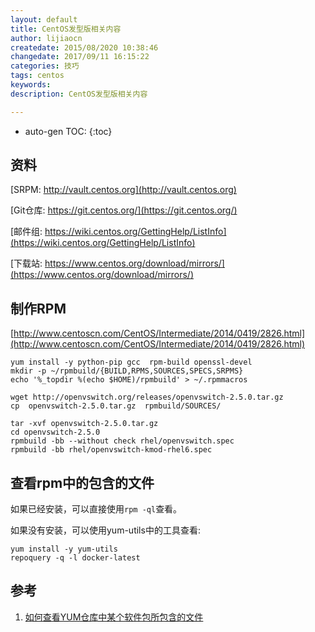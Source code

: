 ```yaml
---
layout: default
title: CentOS发型版相关内容
author: lijiaocn
createdate: 2015/08/2020 10:38:46
changedate: 2017/09/11 16:15:22
categories: 技巧
tags: centos 
keywords:
description: CentOS发型版相关内容

---
```


* auto-gen TOC:
{:toc}

## 资料

[SRPM: http://vault.centos.org](http://vault.centos.org)

[Git仓库: https://git.centos.org/](https://git.centos.org/)

[邮件组: https://wiki.centos.org/GettingHelp/ListInfo](https://wiki.centos.org/GettingHelp/ListInfo)

[下载站: https://www.centos.org/download/mirrors/](https://www.centos.org/download/mirrors/)

## 制作RPM

[http://www.centoscn.com/CentOS/Intermediate/2014/0419/2826.html](http://www.centoscn.com/CentOS/Intermediate/2014/0419/2826.html)

	yum install -y python-pip gcc  rpm-build openssl-devel
	mkdir -p ~/rpmbuild/{BUILD,RPMS,SOURCES,SPECS,SRPMS}
	echo '%_topdir %(echo $HOME)/rpmbuild' > ~/.rpmmacros

	wget http://openvswitch.org/releases/openvswitch-2.5.0.tar.gz
	cp  openvswitch-2.5.0.tar.gz  rpmbuild/SOURCES/

	tar -xvf openvswitch-2.5.0.tar.gz
	cd openvswitch-2.5.0
	rpmbuild -bb --without check rhel/openvswitch.spec
	rpmbuild -bb rhel/openvswitch-kmod-rhel6.spec

## 查看rpm中的包含的文件 

如果已经安装，可以直接使用`rpm -ql`查看。

如果没有安装，可以使用yum-utils中的工具查看:

	yum install -y yum-utils
	repoquery -q -l docker-latest

## 参考

1. [如何查看YUM仓库中某个软件包所包含的文件][1]

[1]: https://jingyan.baidu.com/article/ff42efa925e4f4c19f220252.html  "如何查看YUM仓库中某个软件包所包含的文件" 
